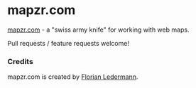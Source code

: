 # mapzr.com

[mapzr.com](http://mapzr.com/) - a "swiss army knife" for working with web maps.

Pull requests / feature requests welcome!

### Credits

mapzr.com is created by [Florian Ledermann](https://twitter.com/floledermann).